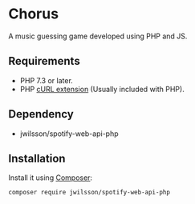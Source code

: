 # Chorus
A music guessing game developed using PHP and JS.


## Requirements
* PHP 7.3 or later.
* PHP [cURL extension](http://php.net/manual/en/book.curl.php) (Usually included with PHP).

## Dependency
* jwilsson/spotify-web-api-php

## Installation
Install it using [Composer](https://getcomposer.org/):

```sh
composer require jwilsson/spotify-web-api-php
```

